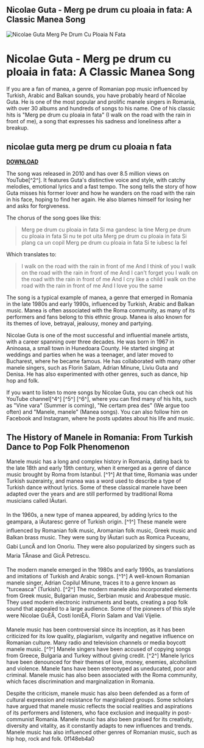 ## Nicolae Guta - Merg pe drum cu ploaia in fata: A Classic Manea Song

 
![Nicolae Guta Merg Pe Drum Cu Ploaia N Fata](https://encrypted-tbn1.gstatic.com/images?q=tbn:ANd9GcTzAZSZjocquUo9nRKngK3v1Gmjhn6qVTIpSf328kLRCybmYxzp0YVVOYU)

 
# Nicolae Guta - Merg pe drum cu ploaia in fata: A Classic Manea Song
 
If you are a fan of manea, a genre of Romanian pop music influenced by Turkish, Arabic and Balkan sounds, you have probably heard of Nicolae Guta. He is one of the most popular and prolific manele singers in Romania, with over 30 albums and hundreds of songs to his name. One of his classic hits is "Merg pe drum cu ploaia in fata" (I walk on the road with the rain in front of me), a song that expresses his sadness and loneliness after a breakup.
 
## nicolae guta merg pe drum cu ploaia n fata


[**DOWNLOAD**](https://sormindpestna.blogspot.com/?download=2tMj9b)

 
The song was released in 2010 and has over 8.5 million views on YouTube[^2^]. It features Guta's distinctive voice and style, with catchy melodies, emotional lyrics and a fast tempo. The song tells the story of how Guta misses his former lover and how he wanders on the road with the rain in his face, hoping to find her again. He also blames himself for losing her and asks for forgiveness.
 
The chorus of the song goes like this:

> Merg pe drum cu ploaia in fata
 Si ma gandesc la tine
 Merg pe drum cu ploaia in fata
 Si nu te pot uita
 Merg pe drum cu ploaia in fata
 Si plang ca un copil
 Merg pe drum cu ploaia in fata
 Si te iubesc la fel

Which translates to:

> I walk on the road with the rain in front of me
 And I think of you
 I walk on the road with the rain in front of me
 And I can't forget you
 I walk on the road with the rain in front of me
 And I cry like a child
 I walk on the road with the rain in front of me
 And I love you the same

The song is a typical example of manea, a genre that emerged in Romania in the late 1980s and early 1990s, influenced by Turkish, Arabic and Balkan music. Manea is often associated with the Roma community, as many of its performers and fans belong to this ethnic group. Manea is also known for its themes of love, betrayal, jealousy, money and partying.
 
Nicolae Guta is one of the most successful and influential manele artists, with a career spanning over three decades. He was born in 1967 in Aninoasa, a small town in Hunedoara County. He started singing at weddings and parties when he was a teenager, and later moved to Bucharest, where he became famous. He has collaborated with many other manele singers, such as Florin Salam, Adrian Minune, Liviu Guta and Denisa. He has also experimented with other genres, such as dance, hip hop and folk.
 
If you want to listen to more songs by Nicolae Guta, you can check out his YouTube channel[^4^] [^5^] [^6^], where you can find many of his hits, such as "Vine vara" (Summer is coming), "Ne certam prea des" (We argue too often) and "Manele, manele" (Manea songs). You can also follow him on Facebook and Instagram, where he posts updates about his life and music.
  
## The History of Manele in Romania: From Turkish Dance to Pop Folk Phenomenon
 
Manele music has a long and complex history in Romania, dating back to the late 18th and early 19th century, when it emerged as a genre of dance music brought by Roma from Istanbul. [^1^] At that time, Romania was under Turkish suzerainty, and manea was a word used to describe a type of Turkish dance without lyrics.  Some of these classical manele have been adapted over the years and are still performed by traditional Roma musicians called lÄutari.
 
In the 1960s, a new type of manea appeared, by adding lyrics to the geampara, a lÄutaresc genre of Turkish origin. [^1^] These manele were influenced by Romanian folk music, Aromanian folk music, Greek music and Balkan brass music. They were sung by lÄutari such as Romica Puceanu, Gabi LuncÄ and Ion Onoriu. They were also popularized by singers such as Maria TÄnase and GicÄ Petrescu.
 
The modern manele emerged in the 1980s and early 1990s, as translations and imitations of Turkish and Arabic songs. [^1^] A well-known Romanian manele singer, Adrian Copilul Minune, traces it to a genre known as "turceasca" (Turkish). [^2^] The modern manele also incorporated elements from Greek music, Bulgarian music, Serbian music and Arabesque music. They used modern electronic instruments and beats, creating a pop folk sound that appealed to a large audience. Some of the pioneers of this style were Nicolae GuÈÄ, Costi IoniÈÄ, Florin Salam and Vali Vijelie.
 
Manele music has been controversial since its inception, as it has been criticized for its low quality, plagiarism, vulgarity and negative influence on Romanian culture. Many radio and television channels or media boycott manele music. [^1^] Manele singers have been accused of copying songs from Greece, Bulgaria and Turkey without giving credit. [^2^] Manele lyrics have been denounced for their themes of love, money, enemies, alcoholism and violence. Manele fans have been stereotyped as uneducated, poor and criminal. Manele music has also been associated with the Roma community, which faces discrimination and marginalization in Romania.
 
Despite the criticism, manele music has also been defended as a form of cultural expression and resistance for marginalized groups. Some scholars have argued that manele music reflects the social realities and aspirations of its performers and listeners, who face exclusion and inequality in post-communist Romania.  Manele music has also been praised for its creativity, diversity and vitality, as it constantly adapts to new influences and trends. Manele music has also influenced other genres of Romanian music, such as hip hop, rock and folk.
 0f148eb4a0
